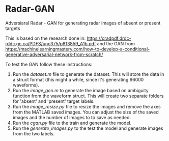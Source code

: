# Radar-GAN
Adversiaral Radar -  GAN for generating radar images of absent or present targets

This is based on the research done in: https://cradpdf.drdc-rddc.gc.ca/PDFS/unc375/p813859_A1b.pdf
and the GAN from https://machinelearningmastery.com/how-to-develop-a-conditional-generative-adversarial-network-from-scratch/

To test the GAN follow these instructions:

1. Run the *dataset.m* file to generate the dataset. This will store the data in a struct format (this might a while, since it's generating 96000 waveforms).
2. Run the *image_gen.m* to generate the image based on ambiguity function from the waveform struct. This will create two separate folders for 'absent' and 'present' target labels.
3. Run the *image_resize.py* file to resize the images and remove the axes from the MATLAB saved images. You can adjust the size of the saved images and the number of images to to save as needed.
4. Run the *cgan.py* file to the train and generate the model. 
5. Run the *generate_images.py* to the test the model and generate images from the two labels.
